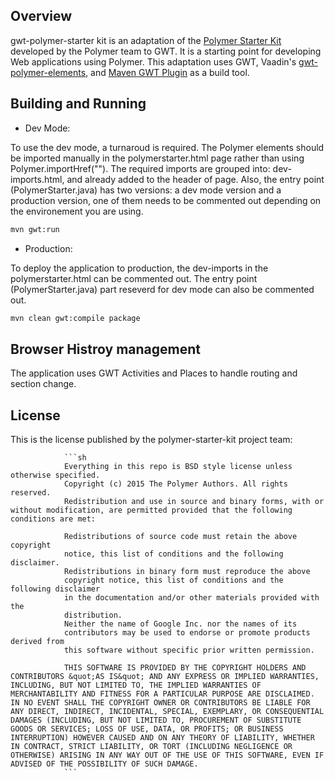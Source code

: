 ## Overview

gwt-polymer-starter kit is an adaptation of the [Polymer Starter Kit](https://github.com/PolymerElements/polymer-starter-kit) developed by the Polymer team to GWT. It is a starting point for developing Web applications using Polymer. This adaptation uses GWT, Vaadin's [gwt-polymer-elements](https://github.com/vaadin/gwt-polymer-elements), and [Maven GWT Plugin](https://github.com/gwt-maven-plugin/gwt-maven-plugin) as a build tool.  

## Building and Running

* Dev Mode:

To use the dev mode, a turnaroud is required. The Polymer elements should be imported manually in the polymerstarter.html page rather than using Polymer.importHref(""). The required imports are grouped into: dev-imports.html, and already added to the header of page. Also, the entry point (PolymerStarter.java) has two versions: a dev mode version and a production version, one of them needs to be commented out depending on the environement you are using.  

```sh
mvn gwt:run
```

* Production:

To deploy the application to production, the dev-imports in the polymerstarter.html can be commented out. The entry point (PolymerStarter.java) part reseverd for dev mode can also be commented out. 

```sh
mvn clean gwt:compile package
```

## Browser Histroy management

The application uses GWT Activities and Places to handle routing and section change.  

## License

This is the license published by the polymer-starter-kit project team: 

                ```sh
                Everything in this repo is BSD style license unless otherwise specified.
                Copyright (c) 2015 The Polymer Authors. All rights reserved.
                Redistribution and use in source and binary forms, with or without modification, are permitted provided that the following conditions are met:
                
                Redistributions of source code must retain the above copyright
                notice, this list of conditions and the following disclaimer.
                Redistributions in binary form must reproduce the above
                copyright notice, this list of conditions and the following disclaimer
                in the documentation and/or other materials provided with the
                distribution.
                Neither the name of Google Inc. nor the names of its
                contributors may be used to endorse or promote products derived from
                this software without specific prior written permission.

                THIS SOFTWARE IS PROVIDED BY THE COPYRIGHT HOLDERS AND CONTRIBUTORS &quot;AS IS&quot; AND ANY EXPRESS OR IMPLIED WARRANTIES, INCLUDING, BUT NOT LIMITED TO, THE IMPLIED WARRANTIES OF MERCHANTABILITY AND FITNESS FOR A PARTICULAR PURPOSE ARE DISCLAIMED. IN NO EVENT SHALL THE COPYRIGHT OWNER OR CONTRIBUTORS BE LIABLE FOR ANY DIRECT, INDIRECT, INCIDENTAL, SPECIAL, EXEMPLARY, OR CONSEQUENTIAL DAMAGES (INCLUDING, BUT NOT LIMITED TO, PROCUREMENT OF SUBSTITUTE GOODS OR SERVICES; LOSS OF USE, DATA, OR PROFITS; OR BUSINESS INTERRUPTION) HOWEVER CAUSED AND ON ANY THEORY OF LIABILITY, WHETHER IN CONTRACT, STRICT LIABILITY, OR TORT (INCLUDING NEGLIGENCE OR OTHERWISE) ARISING IN ANY WAY OUT OF THE USE OF THIS SOFTWARE, EVEN IF ADVISED OF THE POSSIBILITY OF SUCH DAMAGE.
                ```